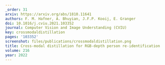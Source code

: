 ```yaml
---
_order: 31
arxiv: https://arxiv.org/abs/1810.11641
authors: F. M. Hafner, A. Bhuyian, J.F.P. Kooij, E. Granger
doi: 10.1016/j.cviu.2021.103352
journal: Computer Vision and Image Understanding (CVIU)
key: crossmodaldistillation
pages: '103352'
screenshot: files/publications/crossmodaldistillation.png
title: Cross-modal distillation for RGB-depth person re-identification
volume: 216
year: 2022
---
```


